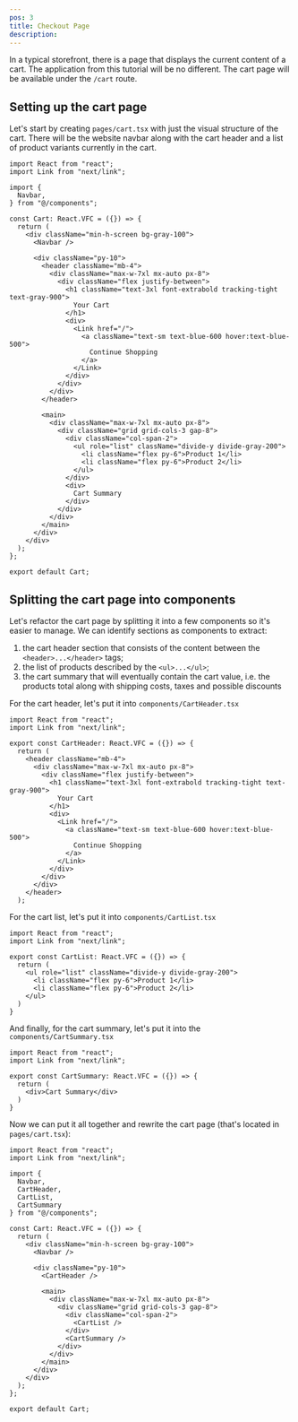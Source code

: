 ```yaml
---
pos: 3
title: Checkout Page
description: 
---
```


In a typical storefront, there is a page that displays the current content of a cart. The application from this tutorial will be no different. The cart page will be available under the `/cart` route.

## Setting up the cart page

Let's start by creating `pages/cart.tsx` with just the visual structure of the cart. There will be the website navbar along with the cart header and a list of product variants currently in the cart.

```tsx
import React from "react";
import Link from "next/link";

import {
  Navbar,
} from "@/components";

const Cart: React.VFC = ({}) => {
  return (
    <div className="min-h-screen bg-gray-100">
      <Navbar />

      <div className="py-10">
        <header className="mb-4">
          <div className="max-w-7xl mx-auto px-8">
            <div className="flex justify-between">
              <h1 className="text-3xl font-extrabold tracking-tight text-gray-900">
                Your Cart
              </h1>
              <div>
                <Link href="/">
                  <a className="text-sm text-blue-600 hover:text-blue-500">
                    Continue Shopping
                  </a>
                </Link>
              </div>
            </div>
          </div>
        </header>

        <main>
          <div className="max-w-7xl mx-auto px-8">
            <div className="grid grid-cols-3 gap-8">
              <div className="col-span-2">
                <ul role="list" className="divide-y divide-gray-200">
                  <li className="flex py-6">Product 1</li>
                  <li className="flex py-6">Product 2</li>
                </ul>
              </div>
              <div>
                Cart Summary
              </div>
            </div>
          </div>
        </main>
      </div>
    </div>
  );
};

export default Cart;
```

## Splitting the cart page into components

Let's refactor the cart page by splitting it into a few components so it's easier to manage. We can identify sections as components to extract: 
1. the cart header section that consists of the content between the `<header>...</header>` tags;
1. the list of products described by the `<ul>...</ul>`;
1. the cart summary that will eventually contain the cart value, i.e. the products total along with shipping costs, taxes and possible discounts

For the cart header, let's put it into `components/CartHeader.tsx`

```tsx
import React from "react";
import Link from "next/link";

export const CartHeader: React.VFC = ({}) => {
  return (
    <header className="mb-4">
      <div className="max-w-7xl mx-auto px-8">
        <div className="flex justify-between">
          <h1 className="text-3xl font-extrabold tracking-tight text-gray-900">
            Your Cart
          </h1>
          <div>
            <Link href="/">
              <a className="text-sm text-blue-600 hover:text-blue-500">
                Continue Shopping
              </a>
            </Link>
          </div>
        </div>
      </div>
    </header>
  );
```

For the cart list, let's put it into `components/CartList.tsx`

```tsx
import React from "react";
import Link from "next/link";

export const CartList: React.VFC = ({}) => {
  return (
    <ul role="list" className="divide-y divide-gray-200">
      <li className="flex py-6">Product 1</li>
      <li className="flex py-6">Product 2</li>
    </ul>
  )
}
```

And finally, for the cart summary, let's put it into the `components/CartSummary.tsx`

```tsx
import React from "react";
import Link from "next/link";

export const CartSummary: React.VFC = ({}) => {
  return (
    <div>Cart Summary</div>
  )
}
```

Now we can put it all together and rewrite the cart page (that's located in `pages/cart.tsx`):

```tsx
import React from "react";
import Link from "next/link";

import {
  Navbar,
  CartHeader,
  CartList,
  CartSummary
} from "@/components";

const Cart: React.VFC = ({}) => {
  return (
    <div className="min-h-screen bg-gray-100">
      <Navbar />

      <div className="py-10">
        <CartHeader />

        <main>
          <div className="max-w-7xl mx-auto px-8">
            <div className="grid grid-cols-3 gap-8">
              <div className="col-span-2">
                <CartList />
              </div>
              <CartSummary />
            </div>
          </div>
        </main>
      </div>
    </div>
  );
};

export default Cart;
```